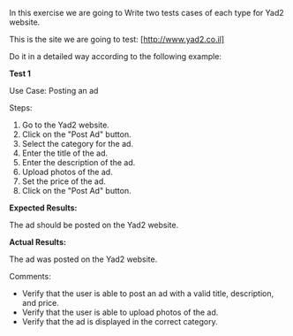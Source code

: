 In this exercise we are going to Write two tests cases of each type for Yad2 website.

This is the site we are going to test: [http://www.yad2.co.il]

Do it in a detailed way according to the following example:

**Test 1**

Use Case: Posting an ad

Steps:

1. Go to the Yad2 website.
1. Click on the "Post Ad" button.
1. Select the category for the ad.
1. Enter the title of the ad.
1. Enter the description of the ad.
1. Upload photos of the ad.
1. Set the price of the ad.
1. Click on the "Post Ad" button.

**Expected Results:**

The ad should be posted on the Yad2 website.

**Actual Results:**

The ad was posted on the Yad2 website.

Comments:
- Verify that the user is able to post an ad with a valid title, description, and price.
- Verify that the user is able to upload photos of the ad.
- Verify that the ad is displayed in the correct category.
